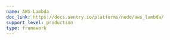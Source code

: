 ```yaml
---
name: AWS Lambda
doc_link: https://docs.sentry.io/platforms/node/aws_lambda/
support_level: production
type: framework
---
```

